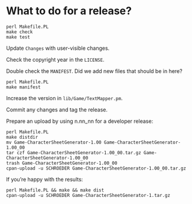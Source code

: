 # What to do for a release?

```
perl Makefile.PL
make check
make test
```

Update `Changes` with user-visible changes.

Check the copyright year in the `LICENSE`.

Double check the `MANIFEST`. Did we add new files that should be in
here?

```
perl Makefile.PL
make manifest
```

Increase the version in `lib/Game/TextMapper.pm`.

Commit any changes and tag the release.

Prepare an upload by using n.nn_nn for a developer release:

```
perl Makefile.PL
make distdir
mv Game-CharacterSheetGenerator-1.00 Game-CharacterSheetGenerator-1.00_00
tar czf Game-CharacterSheetGenerator-1.00_00.tar.gz Game-CharacterSheetGenerator-1.00_00
trash Game-CharacterSheetGenerator-1.00_00
cpan-upload -u SCHROEDER Game-CharacterSheetGenerator-1.00_00.tar.gz
```

If you’re happy with the results:

```
perl Makefile.PL && make && make dist
cpan-upload -u SCHROEDER Game-CharacterSheetGenerator-1.tar.gz
```
